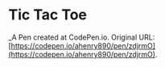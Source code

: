 # Tic Tac Toe
 _A Pen created at CodePen.io. Original URL: [https://codepen.io/ahenry890/pen/zdjrmO](https://codepen.io/ahenry890/pen/zdjrmO).

 
